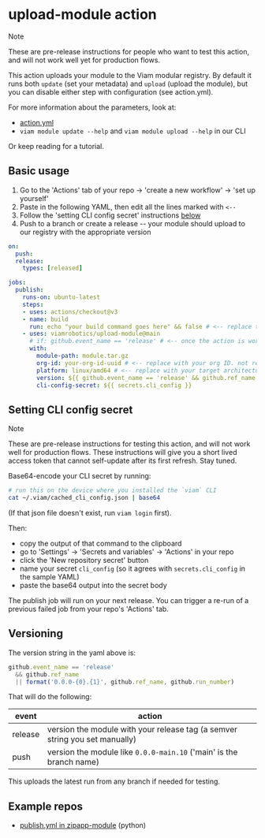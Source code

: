 # upload-module action

> [!NOTE]
> These are pre-release instructions for people who want to test this action, and will not work well yet for production flows.

This action uploads your module to the Viam modular registry. By default it runs both `update` (set your metadata) and `upload` (upload the module), but you can disable either step with configuration (see action.yml).

For more information about the parameters, look at:
- [action.yml](./action.yml)
- `viam module update --help` and `viam module upload --help` in our CLI

Or keep reading for a tutorial.

## Basic usage

1. Go to the 'Actions' tab of your repo -> 'create a new workflow' -> 'set up yourself'
1. Paste in the following YAML, then edit all the lines marked with `<--`
1. Follow the 'setting CLI config secret' instructions [below](#setting-cli-config-secret)
1. Push to a branch or create a release -- your module should upload to our registry with the appropriate version

```yml
on:
  push:
  release:
    types: [released]

jobs:
  publish:
    runs-on: ubuntu-latest
    steps:
    - uses: actions/checkout@v3
    - name: build
      run: echo "your build command goes here" && false # <-- replace this with the command that builds your module's tar.gz
    - uses: viamrobotics/upload-module@main
      # if: github.event_name == 'release' # <-- once the action is working, uncomment this so you only upload on release
      with:
        module-path: module.tar.gz
        org-id: your-org-id-uuid # <-- replace with your org ID. not required for public modules
        platform: linux/amd64 # <-- replace with your target architecture, or your module will not deploy
        version: ${{ github.event_name == 'release' && github.ref_name || format('0.0.0-{0}.{1}', github.ref_name, github.run_number) }} # <-- see 'Versioning' section below for explanation
        cli-config-secret: ${{ secrets.cli_config }}
```

## Setting CLI config secret

> [!NOTE]
> These are pre-release instructions for testing this action, and will not work well for production flows. These instructions will give you a short lived access token that cannot self-update after its first refresh. Stay tuned.

Base64-encode your CLI secret by running:

```sh
# run this on the device where you installed the `viam` CLI
cat ~/.viam/cached_cli_config.json | base64
```

(If that json file doesn't exist, run `viam login` first).

Then:
- copy the output of that command to the clipboard
- go to 'Settings' -> 'Secrets and variables' -> 'Actions' in your repo
- click the 'New repository secret' button
- name your secret `cli_config` (so it agrees with `secrets.cli_config` in the sample YAML)
- paste the base64 output into the secret body

The publish job will run on your next release. You can trigger a re-run of a previous failed job from your repo's 'Actions' tab.

## Versioning

The version string in the yaml above is:

```js
github.event_name == 'release'
  && github.ref_name
  || format('0.0.0-{0}.{1}', github.ref_name, github.run_number)
```

That will do the following:

| event | action
|---|---
| release | version the module with your release tag (a semver string you set manually)
| push | version the module like `0.0.0-main.10` ('main' is the branch name)

This uploads the latest run from any branch if needed for testing.

## Example repos

- [publish.yml in zipapp-module](https://github.com/viamrobotics/zipapp-module/blob/main/.github/workflows/publish.yml) (python)
